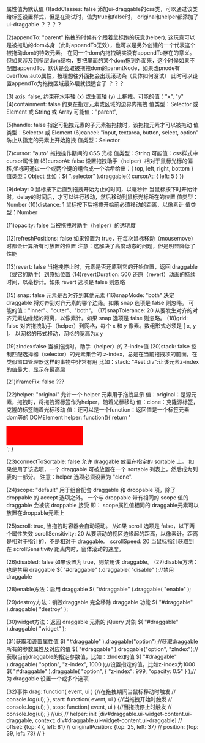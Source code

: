属性值为默认值
(1)addClasses: false
添加ui-draggable的css类，可以通过该类给标签设置样式，但是在测试时，值为true和false时，
original和helper都添加了ui-draggable
？？？？

(2)appendTo: "parent"
拖拽的时候有个跟着鼠标跑的玩意(helper), 这玩意可以是被拖动的dom本身（此时appendTo无效），也可以是另外创建的一个代表这个被拖动dom的特效元素。
在同一个dom内拖拽确实没有appendTo存在的意义。但如果涉及到多层dom结构，要把里面的某个dom拖到外面来，这个时候如果不配置appendTo，默认是会取被拖拽dom的parentNode，如果改pnode有overflow:auto属性，按理想往外面拖会出现滚动条（具体如何没试）
此时可以设置appendTo为拖拽区域最外层就很适合了
？？？

(3) axis: false,
约束在水平轴 (x) 或垂直轴 (y) 上拖拽。可能的值："x", "y"
(4)containment: false
约束在指定元素或区域的边界内拖拽
值类型：Selector 或 Element 或 String 或 Array
可能值："parent",

(5)handle: false
指定可拖拽元素的子元素被拖拽时，该拖拽元素才可以被拖动
值类型：Selector 或 Element
(6)cancel: "input, textarea, button, select, option"
防止从指定的元素上开始拖拽
值类型：Selector

(7)cursor: "auto"
拖拽操作期间的 CSS 光标
值类型：String
可能值：css样式中cursor属性值
(8)cursorAt: false
设置拖拽助手（helper）相对于鼠标光标的偏移,坐标可通过一个或两个键的组合成一个哈希给出：{ top, left, right, bottom }
值类型：Object
比如：$( ".selector" ).draggable({ cursorAt: { left: 5 } })

(9)delay: 0
鼠标按下后直到拖拽开始为止的时间，以毫秒计
当鼠标按下时开始计时，delay的时间后，才可以进行移动，然后移动到鼠标光标所在的位置
值类型：Number
(10)distance: 1
鼠标按下后拖拽开始前必须移动的距离，以像素计
值类型：Number

(11)opacity: false
当被拖拽时助手（helper）的透明度

(12)refreshPositions: false
如果设置为 true，在每次鼠标移动（mousemove）时都会计算所有可放置的位置
注意：这解决了高度动态的问题，但是明显降低了性能

(13)revert: false
当拖拽停止时，元素是否还原到它的开始位置，返回 draggable（或它的助手）到原始位置
(14)revertDuration: 500
还原（revert）动画的持续时间，以毫秒计。如果 revert 选项是 false 则忽略

(15) snap: false
元素是否对齐到其他元素
(16)snapMode: "both"
决定 draggable 将对齐到对齐元素的哪个边缘。如果 snap 选项是 false 则忽略。
可能的值："inner"、"outer"、"both"。
(17)snapTolerance: 20
从要发生对齐的对齐元素边缘起的距离，以像素计。如果 snap 选项是 false 则忽略。
(18)grid: false
对齐拖拽助手（helper）到网格，每个 x 和 y 像素。数组形式必须是 [ x, y ]。
以网格的形式移动，网格的宽高为x y

(19)zIndex:false
当被拖拽时，助手（helper）的 Z-index值
(20)stack: false
控制匹配选择器（selector）的元素集合的 z-index，总是在当前拖拽项的前面，在类似窗口管理器这样的事物中非常有用
比如：stack: "#set div":让该元素z-index的值最大，显示在最高层

(21)iframeFix: false
???

(22)helper: "original"
允许一个 helper 元素用于拖拽显示
值：original：是源元素，拖拽时，将拖拽源标签作为helper，随着光标移动
值：clone：克隆源标签，克隆的标签随着光标移动
值：还可以是一个function：返回值是一个标签元素dom等的 DOMElement
helper: function(){
            return '<div style="width:200px;height:50px;background-color:red;"></div>';
        }

(23)connectToSortable: false
允许 draggable 放置在指定的 sortable 上。
如果使用了该选项，一个 draggable 可被放置在一个 sortable 列表上，然后成为列表的一部分。
注意：helper 选项必须设置为 "clone".

(24)scope: "default"
用于组合配套 draggable 和 droppable 项，除了 droppable 的 accept 选项之外。
一个与 droppable 带有相同的 scope 值的 draggable 会被该 droppable 接受
即： scope属性值相同的 draggable元素可以放置在droppable元素上

(25)scroll: true,
当拖拽时容器会自动滚动。
//如果 scroll 选项是 false，以下两个属性失效
scrollSensitivity: 20
从要滚动的视区边缘起的距离，以像素计。距离是相对于指针的，不是相对于 draggable。
scrollSpeed: 20
当鼠标指针获取到在 scrollSensitivity 距离内时，窗体滚动的速度。

(26)disabled: false
如果设置为 true，则禁用该 draggable。
(27)disable方法：也是禁用 draggable
$( "#draggable" ).draggable( "disable" );//禁用 draggable

(28)enable方法：启用 draggable
$( "#draggable" ).draggable( "enable" );

(29)destroy方法：销毁draggable 完全移除 draggable 功能
$( "#draggable" ).draggable( "destroy" );

(30)widget方法：返回 draggable 元素的 jQuery 对象
$( "#draggable" ).draggable( "widget" );

(31)获取和设置属性值
$( "#draggable" ).draggable("option");//获取draggable所有的参数属性及对应的值
$( "#draggable" ).draggable("option", "zIndex");//获取当前draggable的指定参数值，比如：zIndex的值
$( "#draggable" ).draggable( "option", "z-index", 1000 );//设置指定的值，比如z-index为1000
$( "#draggable" ).draggable( "option", { "z-index": 999, "opacity: 0.5" } );//为 draggable 设置一个或多个选项

(32)事件
drag: function( event, ui ) {//在拖拽期间当鼠标移动时触发
    // console.log(ui);
},
start: function( event, ui ) {//当拖拽开始时触发
    // console.log(ui);
},
stop: function( event, ui ) {//当拖拽停止时触发
    // console.log(ui);
}
//ui:{
//     helper: init [div#draggable.ui-widget-content.ui-draggable, context: div#draggable.ui-widget-content.ui-draggable]
//     offset: {top: 47, left: 81}
//     originalPosition: {top: 25, left: 37}
//     position: {top: 39, left: 73}
// }